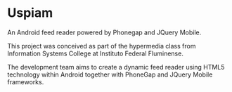 Uspiam
======

An Android feed reader powered by Phonegap and JQuery Mobile.

This project was conceived as part of the hypermedia class from Information Systems College at Instituto Federal Fluminense.

The development team aims to create a dynamic feed reader using HTML5 technology within Android together with PhoneGap and JQuery Mobile frameworks.
